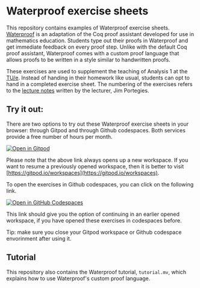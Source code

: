 # Waterproof exercise sheets

This repository contains examples of Waterproof exercise sheets.
[Waterproof](https://github.com/impermeable/waterproof-vscode) is an adaptation of the Coq  proof assistant developed for use in mathematics education.
Students type out their proofs in Waterproof and get immediate feedback on every proof step.
Unlike with the default Coq proof assistant, Waterproof comes with a custom proof language that allows proofs to be written in a style similar to handwritten proofs.

These exercises are used to supplement the teaching of Analysis 1 at the [TU/e](https://www.tue.nl/en/).
Instead of handing in their homework like usual, students can opt to hand in a completed exercise sheet.
The numbering of the exercises refers to the [lecture notes](https://www.win.tue.nl/~jwporteg/Analysis-Notes.pdf) written by the lecturer, Jim Portegies.

## Try it out:

There are two options to try out these Waterproof exercise sheets in your browser: through Gitpod and through Github codespaces. Both services provide a free number of hours per month.

[![Open in Gitpod](https://gitpod.io/button/open-in-gitpod.svg)](https://gitpod.io/#https://github.com/impermeable/waterproof-exercise-sheets/tree/exercises-2024-2025)

Please note that the above link always opens up a new workspace. If you want to resume a previously opened workspace, then it is better to visit [https://gitpod.io/workspaces](https://gitpod.io/workspaces).

To open the exercises in Github codespaces, you can click on the following link.

[![Open in GitHub Codespaces](https://github.com/codespaces/badge.svg)](https://codespaces.new/impermeable/waterproof-exercise-sheets/tree/exercises-2024-2025?quickstart=1)

This link should give you the option of continuing in an earlier opened workspace, if you have opened these exercises in codespaces before.

Tip: make sure you close your Gitpod workspace or Github codespace envorinment after using it.

## Tutorial

This repository also contains the Waterproof tutorial, `tutorial.mv`, which explains how to use Waterproof's custom proof language.

<!-- * `Tutorial-just-examples.wpe` leaves out all descriptive text from the tutorial, it only contains examples how tactics can be used to show specific goals.
_These tactics were developed specifically for Waterproof, see the [coq-waterproof](https://github.com/impermeable/coq-waterproof) library._ -->

